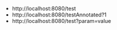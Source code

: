 

- http://localhost:8080/test
- http://localhost:8080/testAnnotated?1
- http://localhost:8080/test?param=value